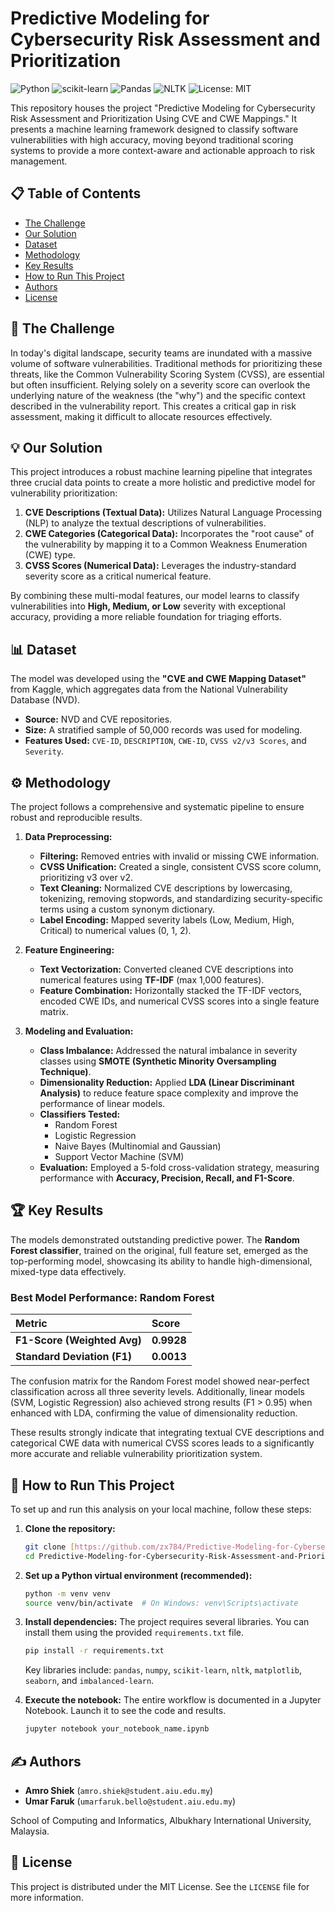 # Predictive Modeling for Cybersecurity Risk Assessment and Prioritization

![Python](https://img.shields.io/badge/Python-3.9%2B-blue.svg)
![scikit-learn](https://img.shields.io/badge/scikit--learn-1.0.2-orange.svg)
![Pandas](https://img.shields.io/badge/pandas-1.4.2-blueviolet.svg)
![NLTK](https://img.shields.io/badge/NLTK-3.7-green.svg)
![License: MIT](https://img.shields.io/badge/License-MIT-yellow.svg)

This repository houses the project "Predictive Modeling for Cybersecurity Risk Assessment and Prioritization Using CVE and CWE Mappings." It presents a machine learning framework designed to classify software vulnerabilities with high accuracy, moving beyond traditional scoring systems to provide a more context-aware and actionable approach to risk management.

## 📋 Table of Contents
- [The Challenge](#-the-challenge)
- [Our Solution](#-our-solution)
- [Dataset](#-dataset)
- [Methodology](#-methodology)
- [Key Results](#-key-results)
- [How to Run This Project](#-how-to-run-this-project)
- [Authors](#-authors)
- [License](#-license)

## 🚨 The Challenge

In today's digital landscape, security teams are inundated with a massive volume of software vulnerabilities. Traditional methods for prioritizing these threats, like the Common Vulnerability Scoring System (CVSS), are essential but often insufficient. Relying solely on a severity score can overlook the underlying nature of the weakness (the "why") and the specific context described in the vulnerability report. This creates a critical gap in risk assessment, making it difficult to allocate resources effectively.

## 💡 Our Solution

This project introduces a robust machine learning pipeline that integrates three crucial data points to create a more holistic and predictive model for vulnerability prioritization:

1.  **CVE Descriptions (Textual Data):** Utilizes Natural Language Processing (NLP) to analyze the textual descriptions of vulnerabilities.
2.  **CWE Categories (Categorical Data):** Incorporates the "root cause" of the vulnerability by mapping it to a Common Weakness Enumeration (CWE) type.
3.  **CVSS Scores (Numerical Data):** Leverages the industry-standard severity score as a critical numerical feature.

By combining these multi-modal features, our model learns to classify vulnerabilities into **High, Medium, or Low** severity with exceptional accuracy, providing a more reliable foundation for triaging efforts.

## 📊 Dataset

The model was developed using the **"CVE and CWE Mapping Dataset"** from Kaggle, which aggregates data from the National Vulnerability Database (NVD).

- **Source:** NVD and CVE repositories.
- **Size:** A stratified sample of 50,000 records was used for modeling.
- **Features Used:** `CVE-ID`, `DESCRIPTION`, `CWE-ID`, `CVSS v2/v3 Scores`, and `Severity`.

## ⚙️ Methodology

The project follows a comprehensive and systematic pipeline to ensure robust and reproducible results.

1.  **Data Preprocessing:**
    * **Filtering:** Removed entries with invalid or missing CWE information.
    * **CVSS Unification:** Created a single, consistent CVSS score column, prioritizing v3 over v2.
    * **Text Cleaning:** Normalized CVE descriptions by lowercasing, tokenizing, removing stopwords, and standardizing security-specific terms using a custom synonym dictionary.
    * **Label Encoding:** Mapped severity labels (Low, Medium, High, Critical) to numerical values (0, 1, 2).

2.  **Feature Engineering:**
    * **Text Vectorization:** Converted cleaned CVE descriptions into numerical features using **TF-IDF** (max 1,000 features).
    * **Feature Combination:** Horizontally stacked the TF-IDF vectors, encoded CWE IDs, and numerical CVSS scores into a single feature matrix.

3.  **Modeling and Evaluation:**
    * **Class Imbalance:** Addressed the natural imbalance in severity classes using **SMOTE (Synthetic Minority Oversampling Technique)**.
    * **Dimensionality Reduction:** Applied **LDA (Linear Discriminant Analysis)** to reduce feature space complexity and improve the performance of linear models.
    * **Classifiers Tested:**
        * Random Forest
        * Logistic Regression
        * Naive Bayes (Multinomial and Gaussian)
        * Support Vector Machine (SVM)
    * **Evaluation:** Employed a 5-fold cross-validation strategy, measuring performance with **Accuracy, Precision, Recall, and F1-Score**.

## 🏆 Key Results

The models demonstrated outstanding predictive power. The **Random Forest classifier**, trained on the original, full feature set, emerged as the top-performing model, showcasing its ability to handle high-dimensional, mixed-type data effectively.

### Best Model Performance: Random Forest
| Metric         | Score           |
| :------------- | :-------------- |
| **F1-Score (Weighted Avg)** | **0.9928** |
| **Standard Deviation (F1)** | **0.0013** |

The confusion matrix for the Random Forest model showed near-perfect classification across all three severity levels. Additionally, linear models (SVM, Logistic Regression) also achieved strong results (F1 > 0.95) when enhanced with LDA, confirming the value of dimensionality reduction.

These results strongly indicate that integrating textual CVE descriptions and categorical CWE data with numerical CVSS scores leads to a significantly more accurate and reliable vulnerability prioritization system.

## 🚀 How to Run This Project

To set up and run this analysis on your local machine, follow these steps:

1.  **Clone the repository:**
    ```bash
    git clone [https://github.com/zx784/Predictive-Modeling-for-Cybersecurity-Risk-Assessment-and-Prioritization.git](https://github.com/zx784/Predictive-Modeling-for-Cybersecurity-Risk-Assessment-and-Prioritization.git)
    cd Predictive-Modeling-for-Cybersecurity-Risk-Assessment-and-Prioritization
    ```

2.  **Set up a Python virtual environment (recommended):**
    ```bash
    python -m venv venv
    source venv/bin/activate  # On Windows: venv\Scripts\activate
    ```

3.  **Install dependencies:**
    The project requires several libraries. You can install them using the provided `requirements.txt` file.
    ```bash
    pip install -r requirements.txt
    ```
    Key libraries include: `pandas`, `numpy`, `scikit-learn`, `nltk`, `matplotlib`, `seaborn`, and `imbalanced-learn`.

4.  **Execute the notebook:**
    The entire workflow is documented in a Jupyter Notebook. Launch it to see the code and results.
    ```bash
    jupyter notebook your_notebook_name.ipynb
    ```

## ✍️ Authors

- **Amro Shiek** (`amro.shiek@student.aiu.edu.my`)
- **Umar Faruk** (`umarfaruk.bello@student.aiu.edu.my`)

School of Computing and Informatics, Albukhary International University, Malaysia.

## 📄 License

This project is distributed under the MIT License. See the `LICENSE` file for more information.
